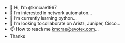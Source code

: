 - 👋 Hi, I’m @kmcrae1967
- 👀 I’m interested in network automation...
- 🌱 I’m currently learning python...
- 💞️ I’m looking to collaborate on Arista, Juniper, Cisco...
- 📫 How to reach me kmcrae@evotek.com...
- Thanks

<!---
kmcrae1967/kmcrae1967 is a ✨ special ✨ repository because its `README.md` (this file) appears on your GitHub profile.
You can click the Preview link to take a look at your changes.
--->
